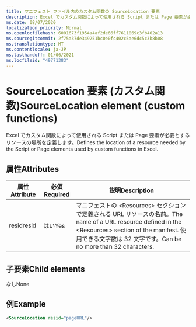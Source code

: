 ```yaml
---
title: マニフェスト ファイル内のカスタム関数の SourceLocation 要素
description: Excel でカスタム関数によって使用される Script または Page 要素が必要とするリソースの場所を定義します。
ms.date: 08/07/2020
localization_priority: Normal
ms.openlocfilehash: 6001673f1954a4af2de66ff7611069c3fb402a13
ms.sourcegitcommit: 2f75a37de349251bc0e0fc402c5ae6dc5c3b8b08
ms.translationtype: MT
ms.contentlocale: ja-JP
ms.lasthandoff: 01/06/2021
ms.locfileid: "49771383"
---
```

# <a name="sourcelocation-element-custom-functions"></a><span data-ttu-id="18e94-103">SourceLocation 要素 (カスタム関数)</span><span class="sxs-lookup"><span data-stu-id="18e94-103">SourceLocation element (custom functions)</span></span>

<span data-ttu-id="18e94-104">Excel でカスタム関数によって使用される Script または Page 要素が必要とするリソースの場所を定義します。</span><span class="sxs-lookup"><span data-stu-id="18e94-104">Defines the location of a resource needed by the Script or Page elements used by custom functions in Excel.</span></span>

## <a name="attributes"></a><span data-ttu-id="18e94-105">属性</span><span class="sxs-lookup"><span data-stu-id="18e94-105">Attributes</span></span>

| <span data-ttu-id="18e94-106">属性</span><span class="sxs-lookup"><span data-stu-id="18e94-106">Attribute</span></span> | <span data-ttu-id="18e94-107">必須</span><span class="sxs-lookup"><span data-stu-id="18e94-107">Required</span></span> | <span data-ttu-id="18e94-108">説明</span><span class="sxs-lookup"><span data-stu-id="18e94-108">Description</span></span>                                                                          |
|-----------|----------|--------------------------------------------------------------------------------------|
| <span data-ttu-id="18e94-109">resid</span><span class="sxs-lookup"><span data-stu-id="18e94-109">resid</span></span>     | <span data-ttu-id="18e94-110">はい</span><span class="sxs-lookup"><span data-stu-id="18e94-110">Yes</span></span>      | <span data-ttu-id="18e94-111">マニフェストの &lt;Resources&gt; セクションで定義される URL リソースの名前。</span><span class="sxs-lookup"><span data-stu-id="18e94-111">The name of a URL resource defined in the &lt;Resources&gt; section of the manifest.</span></span> <span data-ttu-id="18e94-112">使用できる文字数は 32 文字です。</span><span class="sxs-lookup"><span data-stu-id="18e94-112">Can be no more than 32 characters.</span></span> |

## <a name="child-elements"></a><span data-ttu-id="18e94-113">子要素</span><span class="sxs-lookup"><span data-stu-id="18e94-113">Child elements</span></span>

<span data-ttu-id="18e94-114">なし</span><span class="sxs-lookup"><span data-stu-id="18e94-114">None</span></span>

## <a name="example"></a><span data-ttu-id="18e94-115">例</span><span class="sxs-lookup"><span data-stu-id="18e94-115">Example</span></span>

```xml
<SourceLocation resid="pageURL"/>
```
